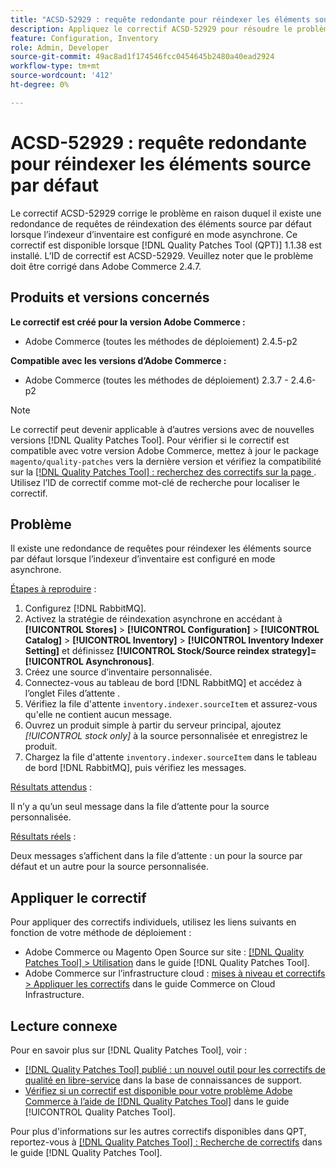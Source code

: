 ```yaml
---
title: "ACSD-52929 : requête redondante pour réindexer les éléments source par défaut"
description: Appliquez le correctif ACSD-52929 pour résoudre le problème Adobe Commerce en raison duquel une requête redondante est envoyée pour réindexer les éléments source par défaut lorsque l’indexeur d’inventaire est configuré en mode asynchrone.
feature: Configuration, Inventory
role: Admin, Developer
source-git-commit: 49ac8ad1f174546fcc0454645b2480a40ead2924
workflow-type: tm+mt
source-wordcount: '412'
ht-degree: 0%

---
```


# ACSD-52929 : requête redondante pour réindexer les éléments source par défaut

Le correctif ACSD-52929 corrige le problème en raison duquel il existe une redondance de requêtes de réindexation des éléments source par défaut lorsque l’indexeur d’inventaire est configuré en mode asynchrone. Ce correctif est disponible lorsque [!DNL Quality Patches Tool (QPT)] 1.1.38 est installé. L’ID de correctif est ACSD-52929. Veuillez noter que le problème doit être corrigé dans Adobe Commerce 2.4.7.

## Produits et versions concernés

**Le correctif est créé pour la version Adobe Commerce :**

* Adobe Commerce (toutes les méthodes de déploiement) 2.4.5-p2

**Compatible avec les versions d’Adobe Commerce :**

* Adobe Commerce (toutes les méthodes de déploiement) 2.3.7 - 2.4.6-p2

>[!NOTE]
>
>Le correctif peut devenir applicable à d’autres versions avec de nouvelles versions [!DNL Quality Patches Tool]. Pour vérifier si le correctif est compatible avec votre version Adobe Commerce, mettez à jour le package `magento/quality-patches` vers la dernière version et vérifiez la compatibilité sur la [[!DNL Quality Patches Tool] : recherchez des correctifs sur la page ](https://experienceleague.adobe.com/tools/commerce-quality-patches/index.html). Utilisez l’ID de correctif comme mot-clé de recherche pour localiser le correctif.

## Problème

Il existe une redondance de requêtes pour réindexer les éléments source par défaut lorsque l’indexeur d’inventaire est configuré en mode asynchrone.

<u>Étapes à reproduire</u> :

1. Configurez [!DNL RabbitMQ].
1. Activez la stratégie de réindexation asynchrone en accédant à **[!UICONTROL Stores]** > **[!UICONTROL Configuration]** > **[!UICONTROL Catalog]** > **[!UICONTROL Inventory]** > **[!UICONTROL Inventory Indexer Setting]** et définissez **[!UICONTROL Stock/Source reindex strategy]=[!UICONTROL Asynchronous]**.
1. Créez une source d’inventaire personnalisée.
1. Connectez-vous au tableau de bord [!DNL RabbitMQ] et accédez à l’onglet Files d’attente .
1. Vérifiez la file d&#39;attente `inventory.indexer.sourceItem` et assurez-vous qu&#39;elle ne contient aucun message.
1. Ouvrez un produit simple à partir du serveur principal, ajoutez *[!UICONTROL stock only]* à la source personnalisée et enregistrez le produit.
1. Chargez la file d&#39;attente `inventory.indexer.sourceItem` dans le tableau de bord [!DNL RabbitMQ], puis vérifiez les messages.

<u>Résultats attendus</u> :

Il n’y a qu’un seul message dans la file d’attente pour la source personnalisée.

<u>Résultats réels</u> :

Deux messages s’affichent dans la file d’attente : un pour la source par défaut et un autre pour la source personnalisée.

## Appliquer le correctif

Pour appliquer des correctifs individuels, utilisez les liens suivants en fonction de votre méthode de déploiement :

* Adobe Commerce ou Magento Open Source sur site : [[!DNL Quality Patches Tool] > Utilisation](https://experienceleague.adobe.com/docs/commerce-operations/tools/quality-patches-tool/usage.html) dans le guide [!DNL Quality Patches Tool].
* Adobe Commerce sur l’infrastructure cloud : [mises à niveau et correctifs > Appliquer les correctifs](https://experienceleague.adobe.com/docs/commerce-cloud-service/user-guide/develop/upgrade/apply-patches.html) dans le guide Commerce on Cloud Infrastructure.

## Lecture connexe

Pour en savoir plus sur [!DNL Quality Patches Tool], voir :

* [[!DNL Quality Patches Tool] publié : un nouvel outil pour les correctifs de qualité en libre-service](https://experienceleague.adobe.com/en/docs/commerce-knowledge-base/kb/announcements/commerce-announcements/magento-quality-patches-released-new-tool-to-self-serve-quality-patches) dans la base de connaissances de support.
* [Vérifiez si un correctif est disponible pour votre problème Adobe Commerce à l’aide de  [!DNL Quality Patches Tool]](/help/tools/quality-patches-tool/patches-available-in-qpt/check-patch-for-magento-issue-with-magento-quality-patches.md) dans le guide [!UICONTROL Quality Patches Tool].


Pour plus d&#39;informations sur les autres correctifs disponibles dans QPT, reportez-vous à [[!DNL Quality Patches Tool] : Recherche de correctifs](https://experienceleague.adobe.com/tools/commerce-quality-patches/index.html) dans le guide [!DNL Quality Patches Tool].
